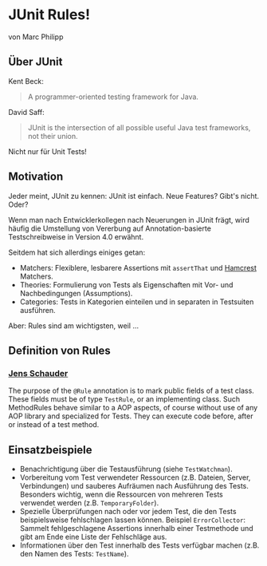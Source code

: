 # JUnit Rules!

von Marc Philipp

## Über JUnit

Kent Beck:

> A programmer-oriented testing framework for Java.

David Saff:

> JUnit is the intersection of all possible useful Java test frameworks, not their union.

Nicht nur für Unit Tests!

## Motivation

Jeder meint, JUnit zu kennen: JUnit ist einfach. Neue Features? Gibt's nicht. Oder?

Wenn man nach Entwicklerkollegen nach Neuerungen in JUnit frägt, wird häufig die Umstellung von Vererbung auf Annotation-basierte Testschreibweise in Version 4.0 erwähnt.

Seitdem hat sich allerdings einiges getan:

- Matchers: Flexiblere, lesbarere Assertions mit `assertThat` und [Hamcrest](http://code.google.com/p/hamcrest/) Matchers.
- Theories: Formulierung von Tests als Eigenschaften mit Vor- und Nachbedingungen (Assumptions).
- Categories: Tests in Kategorien einteilen und in separaten in Testsuiten ausführen.

Aber: Rules sind am wichtigsten, weil ...


## Definition von Rules

### [Jens Schauder](http://blog.schauderhaft.de/2009/10/04/junit-rules/)

The purpose of the `@Rule` annotation is to mark public fields of a test class. These fields must be of type `TestRule`, or an implementing class. Such MethodRules behave similar to a AOP aspects, of course without use of any AOP library and specialized for Tests. They can execute code before, after or instead of a test method. 


## Einsatzbeispiele

- Benachrichtigung über die Testausführung (siehe `TestWatchman`).
- Vorbereitung vom Test verwendeter Ressourcen (z.B. Dateien, Server, Verbindungen) und sauberes Aufräumen nach Ausführung des Tests. Besonders wichtig, wenn die Ressourcen von mehreren Tests verwendet werden (z.B. `TemporaryFolder`).
- Spezielle Überprüfungen nach oder vor jedem Test, die den Tests beispielsweise fehlschlagen lassen können. Beispiel `ErrorCollector`: Sammelt fehlgeschlagene Assertions innerhalb einer Testmethode und gibt am Ende eine Liste der Fehlschläge aus.
- Informationen über den Test innerhalb des Tests verfügbar machen (z.B. den Namen des Tests: `TestName`).
